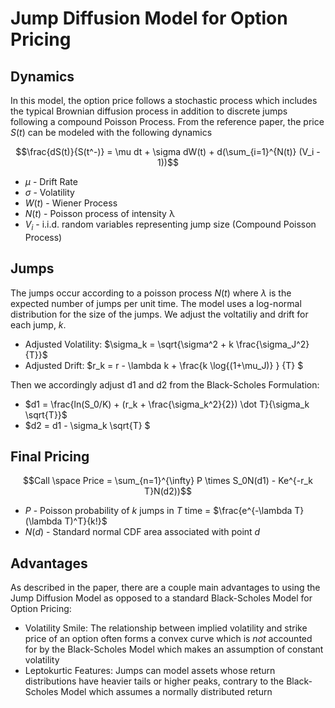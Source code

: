 # Jump Diffusion Model for Option Pricing

## Dynamics 
In this model, the option price follows a stochastic process which includes the typical Brownian diffusion process in addition to discrete jumps following a compound Poisson Process. From the reference paper, the price $S(t)$ can be modeled with the following dynamics 

$$\frac{dS(t)}{S(t^-)} = \mu dt + \sigma dW(t) + d(\sum_{i=1}^{N(t)} (V_i - 1))$$

* $\mu$ - Drift Rate
* $\sigma$ - Volatility
* $W(t)$ - Wiener Process 
* $N(t)$ - Poisson process of intensity λ
* $V_i$ - i.i.d. random variables representing jump size (Compound Poisson Process)

## Jumps
The jumps occur according to a poisson process $N(t)$ where $\lambda$ is the expected number of jumps per unit time. The model uses a log-normal distribution for the size of the jumps.
We adjust the voltatiliy and drift for each jump, $k$. 
* Adjusted Volatility: $\sigma_k = \sqrt{\sigma^2 + k \frac{\sigma_J^2}{T}}$
* Adjusted Drift: $r_k = r - \lambda k + \frac{k \log{(1+\mu_J)} } {T} $

Then we accordingly adjust d1 and d2 from the Black-Scholes Formulation: 
* $d1 = \frac{ln(S_0/K) + (r_k + \frac{\sigma_k^2}{2}) \dot T}{\sigma_k \sqrt{T}}$
* $d2 = d1 - \sigma_k \sqrt{T} $

## Final Pricing
$$Call \space Price = \sum_{n=1}^{\infty} P \times S_0N(d1) - Ke^{-r_k T}N(d2))$$

* $P$ - Poisson probability of $k$ jumps in $T$ time = $\frac{e^{-\lambda T}(\lambda T)^T}{k!}$
* $N(d)$ - Standard normal CDF area associated with point $d$ 

## Advantages 
As described in the paper, there are a couple main advantages to using the Jump Diffusion Model as opposed to a standard Black-Scholes Model for Option Pricing: 
* Volatility Smile: The relationship between implied volatility and strike price of an option often forms a convex curve which is *not* accounted for by the Black-Scholes Model which makes an assumption of constant volatility
* Leptokurtic Features: Jumps can model assets whose return distributions have heavier tails or higher peaks, contrary to the Black-Scholes Model which assumes a normally distributed return
